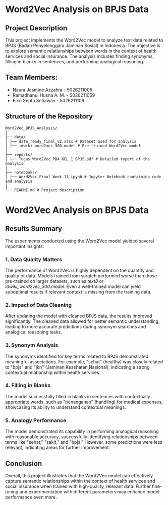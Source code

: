 # Word2Vec Analysis on BPJS Data

## Project Description

This project implements the Word2Vec model to analyze text data related to BPJS (Badan Penyelenggara Jaminan Sosial) in Indonesia. The objective is to explore semantic relationships between words in the context of health services and social insurance. The analysis includes finding synonyms, filling in blanks in sentences, and performing analogical reasoning.

## Team Members:
- Naura Jasmine Azzahra - 5026211005
- Ramadhanul Husna A. M. - 5026211059
- Fikri Septa Setiawan - 5026211109

## Structure of the Repository

```
Word2Vec_BPJS_Analysis/
│
├── data/
│ ├── data_ready_final_v2.xlsx # Dataset used for analysis
│ ├── idwiki_word2vec_300.model # Pre-trained Word2Vec model
│
├── reports/
│ ├── Tugas_Word2Vec_PBA_KEL_1_BPJS.pdf # Detailed report of the analysis
│
├── notebooks/
│ ├── Word2Vec_Final_Week_11.ipynb # Jupyter Notebook containing code and analysis
│
└── README.md # Project description 
```

# Word2Vec Analysis on BPJS Data

## Results Summary

The experiments conducted using the Word2Vec model yielded several important insights:

### 1. Data Quality Matters
The performance of Word2Vec is highly dependent on the quantity and quality of data. Models trained from scratch performed worse than those pre-trained on larger datasets, such as *text8* or *idwiki_word2vec_300.model*. Even a well-trained model can yield suboptimal results if relevant context is missing from the training data.

### 2. Impact of Data Cleaning
After updating the model with cleaned BPJS data, the results improved significantly. The cleaned data allowed for better semantic understanding, leading to more accurate predictions during synonym searches and analogical reasoning tasks.

### 3. Synonym Analysis
The synonyms identified for key terms related to BPJS demonstrated meaningful associations. For example, "sehat" (healthy) was closely related to "bpjs" and "jkn" (Jaminan Kesehatan Nasional), indicating a strong contextual relationship within health services.

### 4. Filling in Blanks
The model successfully filled in blanks in sentences with contextually appropriate words, such as "penanganan" (handling) for medical expenses, showcasing its ability to understand contextual meanings.

### 5. Analogy Performance
The model demonstrated its capability in performing analogical reasoning with reasonable accuracy, successfully identifying relationships between terms like "sehat," "sakit," and "bpjs." However, some predictions were less relevant, indicating areas for further improvement.

## Conclusion
Overall, this project illustrates that the Word2Vec model can effectively capture semantic relationships within the context of health services and social insurance when trained with high-quality, relevant data. Further fine-tuning and experimentation with different parameters may enhance model performance even more.

